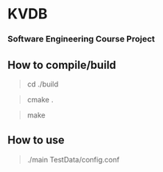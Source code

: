 # KVDB

### Software Engineering Course Project

## How to compile/build

> cd ./build

> cmake .

> make

## How to use

> ./main TestData/config.conf

